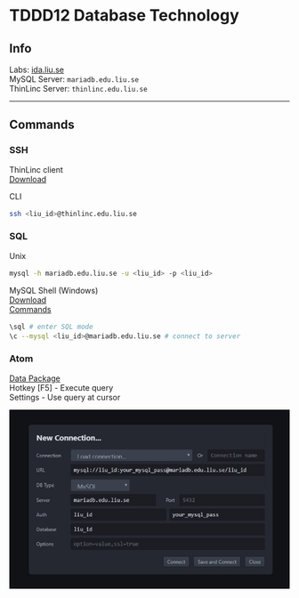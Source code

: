 # TDDD12 Database Technology

## Info

Labs: [ida.liu.se](https://www.ida.liu.se/~TDDD12/labs/index.en.shtml)  
MySQL Server: `mariadb.edu.liu.se`  
ThinLinc Server: `thinlinc.edu.liu.se`

---
## Commands

### SSH
ThinLinc client  
[Download](https://www.cendio.com/thinlinc/download)  

CLI
```bash
ssh <liu_id>@thinlinc.edu.liu.se
```

### SQL
Unix
```bash
mysql -h mariadb.edu.liu.se -u <liu_id> -p <liu_id>
```

MySQL Shell (Windows)  
[Download](https://dev.mysql.com/downloads/shell/)  
[Commands](https://dev.mysql.com/doc/mysql-shell/8.0/en/mysql-shell-commands.html)  
```bash
\sql # enter SQL mode
\c --mysql <liu_id>@mariadb.edu.liu.se # connect to server
```

### Atom  
[Data Package](https://atom.io/packages/data-atom)    
Hotkey [F5] -  Execute query  
Settings - Use query at cursor  

[data-settings]: docs/images/atom_data_package.jpg  
![Server connection settings][data-settings]
